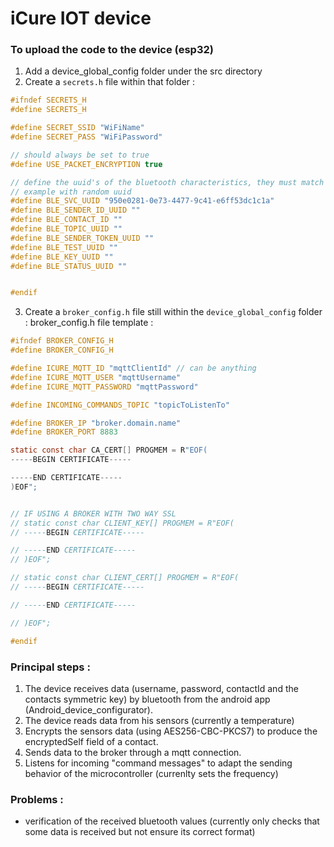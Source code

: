# iCure IOT device

### To upload the code to the device (esp32)

1. Add a device_global_config folder under the src directory
2. Create a `secrets.h` file within that folder :

```h
#ifndef SECRETS_H
#define SECRETS_H

#define SECRET_SSID "WiFiName"
#define SECRET_PASS "WiFiPassword"

// should always be set to true
#define USE_PACKET_ENCRYPTION true

// define the uuid's of the bluetooth characteristics, they must match the ones of the android app :
// example with random uuid
#define BLE_SVC_UUID "950e0281-0e73-4477-9c41-e6ff53dc1c1a"
#define BLE_SENDER_ID_UUID ""
#define BLE_CONTACT_ID ""
#define BLE_TOPIC_UUID ""
#define BLE_SENDER_TOKEN_UUID ""
#define BLE_TEST_UUID ""
#define BLE_KEY_UUID ""
#define BLE_STATUS_UUID ""


#endif
```

3. Create a `broker_config.h` file still within the `device_global_config` folder :
   broker_config.h file template :

```h
#ifndef BROKER_CONFIG_H
#define BROKER_CONFIG_H

#define ICURE_MQTT_ID "mqttClientId" // can be anything
#define ICURE_MQTT_USER "mqttUsername"
#define ICURE_MQTT_PASSWORD "mqttPassword"

#define INCOMING_COMMANDS_TOPIC "topicToListenTo"

#define BROKER_IP "broker.domain.name"
#define BROKER_PORT 8883

static const char CA_CERT[] PROGMEM = R"EOF(
-----BEGIN CERTIFICATE-----

-----END CERTIFICATE-----
)EOF";


// IF USING A BROKER WITH TWO WAY SSL
// static const char CLIENT_KEY[] PROGMEM = R"EOF(
// -----BEGIN CERTIFICATE-----

// -----END CERTIFICATE-----
// )EOF";

// static const char CLIENT_CERT[] PROGMEM = R"EOF(
// -----BEGIN CERTIFICATE-----

// -----END CERTIFICATE-----

// )EOF";

#endif
```

### Principal steps :

1. The device receives data (username, password, contactId and the contacts symmetric key) by bluetooth from the android app (Android_device_configurator).
2. The device reads data from his sensors (currently a temperature)
3. Encrypts the sensors data (using AES256-CBC-PKCS7) to produce the encryptedSelf field of a contact.
4. Sends data to the broker through a mqtt connection.
5. Listens for incoming "command messages" to adapt the sending behavior of the microcontroller (currenlty sets the frequency)

### Problems :

- verification of the received bluetooth values (currently only checks that some data is received but not ensure its correct format)
